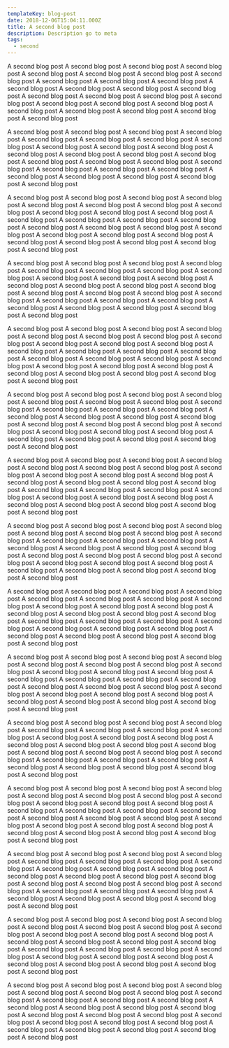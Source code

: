 ```yaml
---
templateKey: blog-post
date: 2018-12-06T15:04:11.000Z
title: A second blog post
description: Description go to meta
tags:
  - second
---
```


A second blog post
A second blog post
A second blog post
A second blog post
A second blog post
A second blog post
A second blog post
A second blog post
A second blog post
A second blog post
A second blog post
A second blog post
A second blog post
A second blog post
A second blog post
A second blog post
A second blog post
A second blog post
A second blog post
A second blog post
A second blog post
A second blog post
A second blog post
A second blog post
A second blog post
A second blog post
A second blog post

A second blog post
A second blog post
A second blog post
A second blog post
A second blog post
A second blog post
A second blog post
A second blog post
A second blog post
A second blog post
A second blog post
A second blog post
A second blog post
A second blog post
A second blog post
A second blog post
A second blog post
A second blog post
A second blog post
A second blog post
A second blog post
A second blog post
A second blog post
A second blog post
A second blog post
A second blog post
A second blog post

A second blog post
A second blog post
A second blog post
A second blog post
A second blog post
A second blog post
A second blog post
A second blog post
A second blog post
A second blog post
A second blog post
A second blog post
A second blog post
A second blog post
A second blog post
A second blog post
A second blog post
A second blog post
A second blog post
A second blog post
A second blog post
A second blog post
A second blog post
A second blog post
A second blog post
A second blog post
A second blog post

A second blog post
A second blog post
A second blog post
A second blog post
A second blog post
A second blog post
A second blog post
A second blog post
A second blog post
A second blog post
A second blog post
A second blog post
A second blog post
A second blog post
A second blog post
A second blog post
A second blog post
A second blog post
A second blog post
A second blog post
A second blog post
A second blog post
A second blog post
A second blog post
A second blog post
A second blog post
A second blog post

A second blog post
A second blog post
A second blog post
A second blog post
A second blog post
A second blog post
A second blog post
A second blog post
A second blog post
A second blog post
A second blog post
A second blog post
A second blog post
A second blog post
A second blog post
A second blog post
A second blog post
A second blog post
A second blog post
A second blog post
A second blog post
A second blog post
A second blog post
A second blog post
A second blog post
A second blog post
A second blog post

A second blog post
A second blog post
A second blog post
A second blog post
A second blog post
A second blog post
A second blog post
A second blog post
A second blog post
A second blog post
A second blog post
A second blog post
A second blog post
A second blog post
A second blog post
A second blog post
A second blog post
A second blog post
A second blog post
A second blog post
A second blog post
A second blog post
A second blog post
A second blog post
A second blog post
A second blog post
A second blog post

A second blog post
A second blog post
A second blog post
A second blog post
A second blog post
A second blog post
A second blog post
A second blog post
A second blog post
A second blog post
A second blog post
A second blog post
A second blog post
A second blog post
A second blog post
A second blog post
A second blog post
A second blog post
A second blog post
A second blog post
A second blog post
A second blog post
A second blog post
A second blog post
A second blog post
A second blog post
A second blog post

A second blog post
A second blog post
A second blog post
A second blog post
A second blog post
A second blog post
A second blog post
A second blog post
A second blog post
A second blog post
A second blog post
A second blog post
A second blog post
A second blog post
A second blog post
A second blog post
A second blog post
A second blog post
A second blog post
A second blog post
A second blog post
A second blog post
A second blog post
A second blog post
A second blog post
A second blog post
A second blog post

A second blog post
A second blog post
A second blog post
A second blog post
A second blog post
A second blog post
A second blog post
A second blog post
A second blog post
A second blog post
A second blog post
A second blog post
A second blog post
A second blog post
A second blog post
A second blog post
A second blog post
A second blog post
A second blog post
A second blog post
A second blog post
A second blog post
A second blog post
A second blog post
A second blog post
A second blog post
A second blog post

A second blog post
A second blog post
A second blog post
A second blog post
A second blog post
A second blog post
A second blog post
A second blog post
A second blog post
A second blog post
A second blog post
A second blog post
A second blog post
A second blog post
A second blog post
A second blog post
A second blog post
A second blog post
A second blog post
A second blog post
A second blog post
A second blog post
A second blog post
A second blog post
A second blog post
A second blog post
A second blog post

A second blog post
A second blog post
A second blog post
A second blog post
A second blog post
A second blog post
A second blog post
A second blog post
A second blog post
A second blog post
A second blog post
A second blog post
A second blog post
A second blog post
A second blog post
A second blog post
A second blog post
A second blog post
A second blog post
A second blog post
A second blog post
A second blog post
A second blog post
A second blog post
A second blog post
A second blog post
A second blog post

A second blog post
A second blog post
A second blog post
A second blog post
A second blog post
A second blog post
A second blog post
A second blog post
A second blog post
A second blog post
A second blog post
A second blog post
A second blog post
A second blog post
A second blog post
A second blog post
A second blog post
A second blog post
A second blog post
A second blog post
A second blog post
A second blog post
A second blog post
A second blog post
A second blog post
A second blog post
A second blog post

A second blog post
A second blog post
A second blog post
A second blog post
A second blog post
A second blog post
A second blog post
A second blog post
A second blog post
A second blog post
A second blog post
A second blog post
A second blog post
A second blog post
A second blog post
A second blog post
A second blog post
A second blog post
A second blog post
A second blog post
A second blog post
A second blog post
A second blog post
A second blog post
A second blog post
A second blog post
A second blog post

A second blog post
A second blog post
A second blog post
A second blog post
A second blog post
A second blog post
A second blog post
A second blog post
A second blog post
A second blog post
A second blog post
A second blog post
A second blog post
A second blog post
A second blog post
A second blog post
A second blog post
A second blog post
A second blog post
A second blog post
A second blog post
A second blog post
A second blog post
A second blog post
A second blog post
A second blog post
A second blog post

A second blog post
A second blog post
A second blog post
A second blog post
A second blog post
A second blog post
A second blog post
A second blog post
A second blog post
A second blog post
A second blog post
A second blog post
A second blog post
A second blog post
A second blog post
A second blog post
A second blog post
A second blog post
A second blog post
A second blog post
A second blog post
A second blog post
A second blog post
A second blog post
A second blog post
A second blog post
A second blog post
